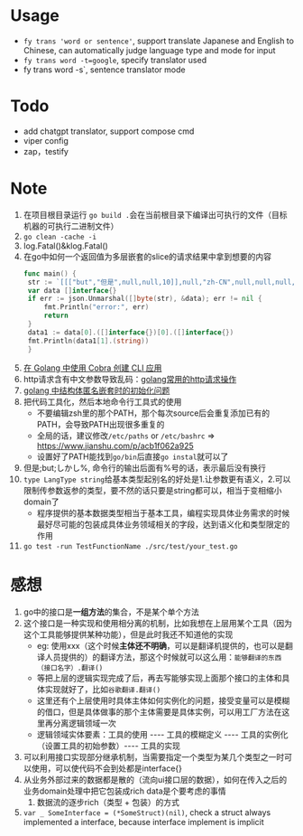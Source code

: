 # Usage
- `fy trans 'word or sentence'`, support translate Japanese and English to Chinese, can automatically judge language type and mode for input
- `fy trans word -t=google`, specify translator used
- fy trans word -s`, sentence translator mode
  
# Todo
- add chatgpt translator, support compose cmd
- viper config
- zap，testify

# Note
1. 在项目根目录运行 `go build .`会在当前根目录下编译出可执行的文件（目标机器的可执行二进制文件）
2. `go clean -cache -i`
3. log.Fatal()&klog.Fatal()
4. 在go中如何一个返回值为多层嵌套的slice的请求结果中拿到想要的内容
   ```go
   func main() {
	str := `[[["but","但是",null,null,10]],null,"zh-CN",null,null,null,null,[]]`
	var data []interface{}
	if err := json.Unmarshal([]byte(str), &data); err != nil {
		fmt.Println("error:", err)
		return
	}
	data1 := data[0].([]interface{})[0].([]interface{})
	fmt.Println(data1[1].(string))
    }
   ```
5. [在 Golang 中使用 Cobra 创建 CLI 应用](https://www.qikqiak.com/post/create-cli-app-with-cobra/)
6. http请求含有中文参数导致乱码：[golang常用的http请求操作](https://cloud.tencent.com/developer/article/1515297)
8. [golang 中结构体匿名嵌套时的初始化问题](https://juejin.cn/post/7138428171224875038)
9. 把代码工具化，然后本地命令行工具式的使用
   - 不要编辑zsh里的那个PATH，那个每次source后会重复添加已有的PATH，会导致PATH出现很多重复的
   - 全局的话，建议修改`/etc/paths` or `/etc/bashrc` => https://www.jianshu.com/p/acb1f062a925
   - 设置好了PATH能找到`go/bin`后直接`go instal`就可以了
1.  但是;but;しかし%, 命令行的输出后面有%号的话，表示最后没有换行
2.  `type LangType string`给基本类型起别名的好处是1.让参数更有语义，2.可以限制传参数返参的类型，要不然的话只要是string都可以，相当于变相缩小domain了
    - 程序提供的基本数据类型相当于基本工具，编程实现具体业务需求的时候最好尽可能的包装成具体业务领域相关的字段，达到语义化和类型限定的作用
3. `go test -run TestFunctionName ./src/test/your_test.go`

# 感想
1. go中的接口是**一组方法**的集合，不是某个单个方法
2. 这个接口是一种实现和使用相分离的机制，比如我想在上层用某个工具（因为这个工具能够提供某种功能），但是此时我还不知道他的实现
   - eg: 使用xxx（这个时候**主体还不明确**，可以是翻译机提供的，也可以是翻译人员提供的）的翻译方法，那这个时候就可以这么用：`能够翻译的东西（接口名字）.翻译()`
   - 等把上层的逻辑实现完成了后，再去写能够实现上面那个接口的主体和具体实现就好了，比如`谷歌翻译.翻译()`
   - 这里还有个上层使用时具体主体如何实例化的问题，接受变量可以是模糊的借口，但是具体做事的那个主体需要是具体实例，可以用工厂方法在这里再分离逻辑领域一次
   - 逻辑领域实体要素：工具的使用 ---- 工具的模糊定义 ---- 工具的实例化（设置工具的初始参数）---- 工具的实现
3. 可以利用接口实现部分继承机制，当需要指定一个类型为某几个类型之一时可以使用，可以使代码不会到处都是interface{}
4. 从业务外部过来的数据都是散的（流向ui接口层的数据），如何在传入之后的业务domain处理中把它包装成rich data是个要考虑的事情
   1. 数据流的逐步rich（类型 + 包装）的方式
5. `var _ SomeInterface = (*SomeStruct)(nil)`, check a struct always implemented a interface, because interface implement is implicit
